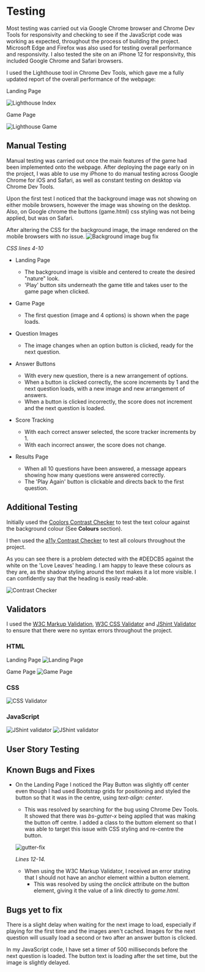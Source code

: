 # Testing

Most testing was carried out via Google Chrome browser and Chrome Dev Tools for responsivity and checking to see if the JavaScript code was working as expected, throughout the process of building the project. Microsoft Edge and Firefox was also used for testing overall performance and responsivity. I also tested the site on an iPhone 12 for responsivity, this included Google Chrome and Safari browsers.

I used the Lighthouse tool in Chrome Dev Tools, which gave me a fully updated report of the overall performance of the webpage:

Landing Page

![Lighthouse Index](/documentation/images/testing/lighthouse-index.png)

Game Page

![Lighthouse Game](/documentation/images/testing/lighthouse-game.png)


## Manual Testing

Manual testing was carried out once the main features of the game had been implemented onto the webpage. After deploying the page early on in the project, I was able to use my iPhone to do manual testing across Google Chrome for iOS and Safari, as well as constant testing on desktop via Chrome Dev Tools.

Upon the first test I noticed that the background image was not showing on either mobile browsers, however the image was showing on the desktop.
Also, on Google chrome the buttons (game.html) css styling was not being applied, but was on Safari.

After altering the CSS for the background image, the image rendered on the mobile browsers with no issue.
![Background image bug fix](/documentation/images/testing/bground-image-bugfix.png)

*CSS lines 4-10*

- Landing Page
    - The background image is visible and centered to create the desired "nature" look.
    - 'Play' button sits underneath the game title and takes user to the game page when clicked.

- Game Page
    - The first question (image and 4 options) is shown when the page loads.

- Question Images
    - The image changes when an option button is clicked, ready for the next question.

- Answer Buttons
    - With every new question, there is a new arrangement of options.
    - When a button is clicked correctly, the score increments by 1 and the next question loads, with a new image and new arrangement of answers.
    - When a button is clicked incorrectly, the score does not increment and the next question is loaded.

- Score Tracking
    - With each correct answer selected, the score tracker increments by 1.
    - With each incorrect answer, the score does not change.

- Results Page
    - When all 10 questions have been answered, a message appears showing how many questions were answered correctly.
    - The 'Play Again' button is clickable and directs back to the first question.


## Additional Testing
Initially used the [Coolors Contrast Checker](https://coolors.co/contrast-checker/112a46-acc8e5) to test the text colour against the background colour (See **Colours** section).

I then used the [a11y Contrast Checker](https://color.a11y.com/Contrast/) to test all colours throughout the project.

As you can see there is a problem detected with the #DEDCB5 against the white on the 'Love Leaves' heading. I am happy to leave these colours as they are, as the shadow styling around the text makes it a lot more visible. I can confidently say that the heading is easily read-able.

![Contrast Checker](/documentation/images/testing/contrast-check.png)

## Validators

I used the [W3C Markup Validation](https://validator.w3.org/), [W3C CSS Validator](https://jigsaw.w3.org/css-validator/) and [JShint Validator](https://jshint.com/) to ensure that there were no syntax errors throughout the project.

### HTML

Landing Page
![Landing Page](/documentation/images/testing/html-valid.png)

Game Page
![Game Page](/documentation/images/testing/html-valid2.png)

### CSS
![CSS Validator](/documentation/images/testing/css-valid.png)

### JavaScript

![JShint validator](/documentation/images/testing/js-valid1.png)
![JShint validator](/documentation/images/testing/js-valid2.png)

## User Story Testing

## Known Bugs and Fixes
- On the Landing Page I noticed the Play Button was slightly off center even though I had used Bootstrap grids for positioning and styled the button so that it was in the centre, using *text-align: center*.
    - This was resolved by searching for the bug using Chrome Dev Tools. It showed that there was *bs-gutter-x* being applied that was making the button off centre. I added a class to the buttom element so that I was able to target this issue with CSS styling and re-centre the button.

    ![gutter-fix](/documentation/images/testing/gutter-fix.png)

    *Lines 12-14.*

    - When using the W3C Markup Validator, I received an error stating that I should not have an anchor element within a button element.
        - This was resolved by using the *onclick* attribute on the button element, giving it the value of a link directly to *game.html*.

## Bugs yet to fix
There is a slight delay when waiting for the next image to load, especially if playing for the first time and the images aren't cached. Images for the next question will usually load a second or two after an answer button is clicked.

In my JavaScript code, I have set a timer of 500 milliseconds before the next question is loaded. The button text is loading after the set time, but the image is slightly delayed.